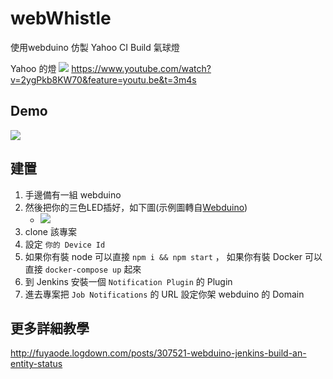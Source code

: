 # webWhistle

使用webduino 仿製 Yahoo CI Build 氣球燈

Yahoo 的燈
<img src="http://giant.gfycat.com/FrayedHarmlessFlycatcher.gif">
https://www.youtube.com/watch?v=2ygPkb8KW70&feature=youtu.be&t=3m4s

## Demo
<img src="http://giant.gfycat.com/HilariousFreshAntarcticgiantpetrel.gif">

## 建置
1. 手邊備有一組 webduino
2. 然後把你的三色LED插好，如下圖(示例圖轉自[Webduino](https://webduino.io/tutorials/tutorial-03-rgbled.html))
    - <img src="https://webduino.io/img/tutorials/tutorial-03-02.jpg">
2. clone 該專案
3. 設定 `你的 Device Id`
4. 如果你有裝 node 可以直接 `npm i && npm start` ， 如果你有裝 Docker 可以直接 `docker-compose up` 起來
5. 到 Jenkins 安裝一個 `Notification Plugin` 的 Plugin
6. 進去專案把 `Job Notifications` 的 URL 設定你架 webduino 的 Domain

## 更多詳細教學
http://fuyaode.logdown.com/posts/307521-webduino-jenkins-build-an-entity-status
